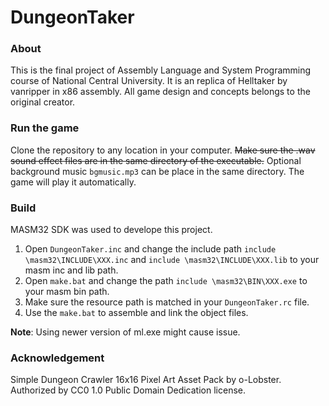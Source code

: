 # DungeonTaker

### About
This is the final project of Assembly Language and System Programming course of National Central University. It is an replica of Helltaker by vanripper in x86 assembly. All game design and concepts belongs to the original creator.

### Run the game
Clone the repository to any location in your computer. ~~Make sure the .wav sound effect files are in the same directory of the executable.~~ Optional background music `bgmusic.mp3` can be place in the same directory. The game will play it automatically.
### Build
MASM32 SDK was used to develope this project.  
1. Open `DungeonTaker.inc` and change the include path `include \masm32\INCLUDE\XXX.inc` and `include \masm32\INCLUDE\XXX.lib` to your masm inc and lib path.  
2. Open `make.bat` and change the path `include \masm32\BIN\XXX.exe` to your masm bin path.
3. Make sure the resource path is matched in your `DungeonTaker.rc` file.
4. Use the `make.bat` to assemble and link the object files.
  
**Note**: Using newer version of ml.exe might cause issue.

### Acknowledgement
Simple Dungeon Crawler 16x16 Pixel Art Asset Pack by o-Lobster.  
Authorized by CC0 1.0 Public Domain Dedication license.  